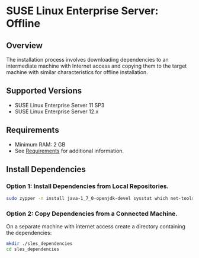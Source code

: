 # SUSE Linux Enterprise Server: Offline

## Overview

The installation process involves downloading dependencies to an intermediate machine with Internet access
and copying them to the target machine with similar characteristics for offline installation.

## Supported Versions

- SUSE Linux Enterprise Server 11 SP3
- SUSE Linux Enterprise Server 12.x

## Requirements

- Minimum RAM: 2 GB
- See [Requirements](../administration/requirements.md) for additional information.

## Install Dependencies

### Option 1: Install Dependencies from Local Repositories.

```sh
sudo zypper -n install java-1_7_0-openjdk-devel sysstat which net-tools iproute
```

### Option 2: Copy Dependencies from a Connected Machine.

On a separate machine with internet access create a directory containing the dependencies:

```sh
mkdir ./sles_dependencies
cd sles_dependencies
```

Copy the following script to the `dep-download.sh`file and execute it to download the dependencies:

```sh
nano dep-download.sh
```

```sh
#!/bin/sh
SCRIPT=$(readlink -f $0)
DIR=$(dirname $SCRIPT)
list="java-1_7_0-openjdk-devel sysstat which net-tools iproute"
zypper -n install -df $list
for package in $list; do
    find /var/cache/zypp/packages -name $package*.rpm -exec cp {} $DIR \;
done
```

```sh
chmod a+x dep-download.sh
sudo ./dep-download.sh
```

Copy the folder containing the dependencies to the target machine and install them:

```sh
sudo zypper -n install sles_dependencies/*.rpm
```

## Install ATSD

Download the ATSD rpm package to the target machine:

* `curl -O https://axibase.com/public/atsd_amd64.rpm`
* [https://axibase.com/public/atsd_rpm_latest.htm](https://axibase.com/public/atsd_rpm_latest.htm)

Follow the prompts to install ATSD:

```sh
 sudo zypper -n install atsd_amd64.rpm
```

It may take up to 5 minutes to initialize the database.

## Check Installation

```sh
tail -f /opt/atsd/atsd/logs/start.log
```

You should see an **ATSD start completed** message at the end of the `start.log`.

Web interface is accessible on port 8088 (http) and 8443 (https).

## Troubleshooting

* Review [troubleshooting guide](troubleshooting.md).

## Validation

* [Verify database installation](verifying-installation.md).

## Post-installation Steps

* [Basic configuration](post-installation.md).
* [Getting Started guide](../tutorials/getting-started.md).
